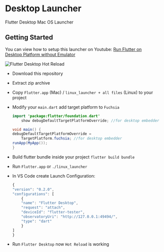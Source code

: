 # Desktop Launcher

Flutter Desktop Mac OS Launcher

## Getting Started

You can view how to setup this launcher on Youtube: [Run Flutter on Desktop Platform without Emulator](https://www.youtube.com/watch?v=QFD2r4C3fHs)

![Flutter Desktop Hot Reload](https://github.com/putraxor/flutter_macos_launcher/blob/master/demo.gif)

- Download this repository
- Extract zip archive
- Copy `Flutter.app` (Mac) / `linux_launcher + all files` (Linux) to your project
- Modify your `main.dart` add target platform to `Fuchsia`

  ```java
  import 'package:flutter/foundation.dart'
      show debugDefaultTargetPlatformOverride; //for desktop embedder

  void main() {
  debugDefaultTargetPlatformOverride =
      TargetPlatform.fuchsia; //for desktop embedder
  runApp(MyApp());
  }
  ```

- Build flutter bundle inside your project `flutter build bundle`
- Run `Flutter.app` or `./linux_launcher`
- In VS Code create Launch Configuration:
  ```javascript
  {
  "version": "0.2.0",
  "configurations": [
      {
      "name": "Flutter Desktop",
      "request": "attach",
      "deviceId": "flutter-tester",
      "observatoryUri": "http://127.0.0.1:49494/",
      "type": "dart"
      }
  ]
  }
  ```
- Run `Flutter Desktop` now `Hot Reload` is working
